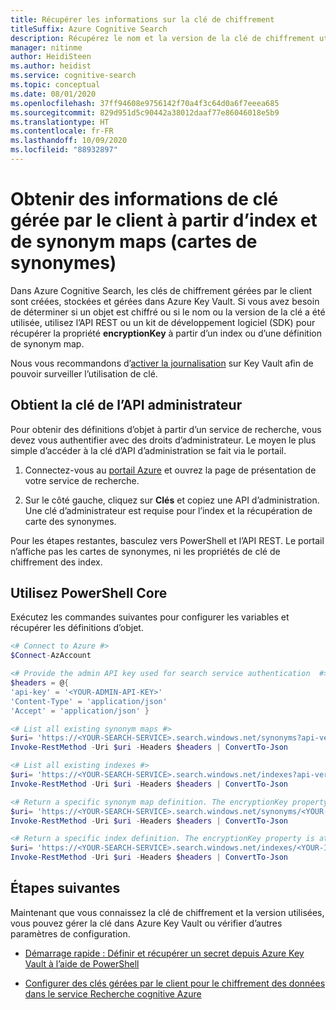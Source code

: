 ```yaml
---
title: Récupérer les informations sur la clé de chiffrement
titleSuffix: Azure Cognitive Search
description: Récupérez le nom et la version de la clé de chiffrement utilisés dans un mappage d’index ou de synonymes afin de pouvoir gérer la clé dans Azure Key Vault.
manager: nitinme
author: HeidiSteen
ms.author: heidist
ms.service: cognitive-search
ms.topic: conceptual
ms.date: 08/01/2020
ms.openlocfilehash: 37ff94608e9756142f70a4f3c64d0a6f7eeea685
ms.sourcegitcommit: 829d951d5c90442a38012daaf77e86046018e5b9
ms.translationtype: HT
ms.contentlocale: fr-FR
ms.lasthandoff: 10/09/2020
ms.locfileid: "88932897"
---
```

# <a name="get-customer-managed-key-information-from-indexes-and-synonym-maps"></a>Obtenir des informations de clé gérée par le client à partir d’index et de synonym maps (cartes de synonymes)

Dans Azure Cognitive Search, les clés de chiffrement gérées par le client sont créées, stockées et gérées dans Azure Key Vault. Si vous avez besoin de déterminer si un objet est chiffré ou si le nom ou la version de la clé a été utilisée, utilisez l’API REST ou un kit de développement logiciel (SDK) pour récupérer la propriété **encryptionKey** à partir d’un index ou d’une définition de synonym map. 

Nous vous recommandons d’[activer la journalisation](../key-vault/general/logging.md) sur Key Vault afin de pouvoir surveiller l’utilisation de clé.

## <a name="get-the-admin-api-key"></a>Obtient la clé de l’API administrateur

Pour obtenir des définitions d’objet à partir d’un service de recherche, vous devez vous authentifier avec des droits d’administrateur. Le moyen le plus simple d’accéder à la clé d’API d’administration se fait via le portail.

1. Connectez-vous au [portail Azure](https://portal.azure.com/) et ouvrez la page de présentation de votre service de recherche.

1. Sur le côté gauche, cliquez sur **Clés** et copiez une API d’administration. Une clé d’administrateur est requise pour l’index et la récupération de carte des synonymes.

Pour les étapes restantes, basculez vers PowerShell et l’API REST. Le portail n’affiche pas les cartes de synonymes, ni les propriétés de clé de chiffrement des index.

## <a name="use-powershell-and-rest"></a>Utilisez PowerShell Core

Exécutez les commandes suivantes pour configurer les variables et récupérer les définitions d’objet.

```powershell
<# Connect to Azure #>
$Connect-AzAccount

<# Provide the admin API key used for search service authentication  #>
$headers = @{
'api-key' = '<YOUR-ADMIN-API-KEY>'
'Content-Type' = 'application/json'
'Accept' = 'application/json' }

<# List all existing synonym maps #>
$uri= 'https://<YOUR-SEARCH-SERVICE>.search.windows.net/synonyms?api-version=2020-06-30&$select=name'
Invoke-RestMethod -Uri $uri -Headers $headers | ConvertTo-Json

<# List all existing indexes #>
$uri= 'https://<YOUR-SEARCH-SERVICE>.search.windows.net/indexes?api-version=2020-06-30&$select=name'
Invoke-RestMethod -Uri $uri -Headers $headers | ConvertTo-Json

<# Return a specific synonym map definition. The encryptionKey property is at the end #>
$uri= 'https://<YOUR-SEARCH-SERVICE>.search.windows.net/synonyms/<YOUR-SYNONYM-MAP-NAME>?api-version=2020-06-30'
Invoke-RestMethod -Uri $uri -Headers $headers | ConvertTo-Json

<# Return a specific index definition. The encryptionKey property is at the end #>
$uri= 'https://<YOUR-SEARCH-SERVICE>.search.windows.net/indexes/<YOUR-INDEX-NAME>?api-version=2020-06-30'
Invoke-RestMethod -Uri $uri -Headers $headers | ConvertTo-Json
```

## <a name="next-steps"></a>Étapes suivantes

Maintenant que vous connaissez la clé de chiffrement et la version utilisées, vous pouvez gérer la clé dans Azure Key Vault ou vérifier d’autres paramètres de configuration.

+ [Démarrage rapide : Définir et récupérer un secret depuis Azure Key Vault à l’aide de PowerShell](../key-vault/secrets/quick-create-powershell.md)

+ [Configurer des clés gérées par le client pour le chiffrement des données dans le service Recherche cognitive Azure](search-security-manage-encryption-keys.md)